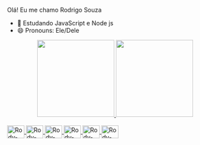 Olá! Eu me chamo Rodrigo Souza

- 🌱 Estudando JavaScript e Node js
- 😄 Pronouns: Ele/Dele

<div align="center">
  <a href="https://github.com/rodrigolsouza">
  <img height="180em" src="https://github-readme-stats.vercel.app/api?username=rodrigolsouza&show_icons=true&theme=cobalt&include_all_commits=true&count_private=true"/>
  <img height="180em" src="https://github-readme-stats.vercel.app/api/top-langs/?username=rodrigolsouza&layout=compact&langs_count=7&theme=cobalt"/>
</div>

<div style="display: inline_block"><br>
  <img align="center" alt="Rody-Python" height="30" width="40" src="https://cdn.jsdelivr.net/gh/devicons/devicon/icons/python/python-original.svg" />
  <img align="center" alt="Rody-Java" height="30" width="40" src="https://cdn.jsdelivr.net/gh/devicons/devicon/icons/java/java-original.svg" />
  <img align="center" alt="Rody-Js" height="30" width="40" src="https://cdn.jsdelivr.net/gh/devicons/devicon/icons/javascript/javascript-original.svg" />
  <img align="center" alt="Rody-HTML" height="30" width="40" src="https://cdn.jsdelivr.net/gh/devicons/devicon/icons/html5/html5-original.svg" />
  <img align="center" alt="Rody-CSS" height="30" width="40" src="https://cdn.jsdelivr.net/gh/devicons/devicon/icons/css3/css3-original.svg" />
  <img align="center" alt="Rody-Node" height="30" width="40" src="https://cdn.jsdelivr.net/gh/devicons/devicon/icons/nodejs/nodejs-original-wordmark.svg" />
</div>
